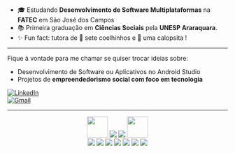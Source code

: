 - 🎓 Estudando **Desenvolvimento de Software Multiplataformas** na **FATEC** em São José dos Campos
- 📚 Primeira graduação em **Ciências Sociais** pela **UNESP Araraquara**.
- ✨ Fun fact: tutora de 🐇 sete coelhinhos e 🦜 uma calopsita !
---
Fique à vontade para me chamar se quiser trocar ideias sobre:
- Desenvolvimento de Software ou Aplicativos no Android Studio
- Projetos de **empreendedorismo social com foco em tecnologia**

[![LinkedIn](https://img.shields.io/badge/LinkedIn-Connect-blue?logo=linkedin)](https://www.linkedin.com/in/heloisa-cardillo-lima/)  
[![Gmail](https://img.shields.io/badge/Gmail-Email-red?logo=gmail)](https://mail.google.com/mail/?view=cm&fs=1&to=heloisacardillo@gmail.com)

---

<div align="center">
   <img src= "https://tse2.mm.bing.net/th?id=OIP.ekT-owngS-VucpKrZ9erGAHaHa&w=474&h=474&c=7" height="48" width="48" /> 
            <img src="https://skillicons.dev/icons?i=kotlin" />
            <img src="https://skillicons.dev/icons?i=androidstudio" /> 
            <img src= "https://tse2.mm.bing.net/th?id=OIP.ekT-owngS-VucpKrZ9erGAHaHa&w=474&h=474&c=7" height="48" width="48" /> 
              <br>
   <img src="https://skillicons.dev/icons?i=python" />
            <img src="https://skillicons.dev/icons?i=mysql" />
            <img src="https://skillicons.dev/icons?i=git" />
            <img src="https://skillicons.dev/icons?i=css" />
            <img src="https://skillicons.dev/icons?i=html" />
            <img src="https://skillicons.dev/icons?i=github" />
            <img src="https://skillicons.dev/icons?i=figma" />
 </div>
